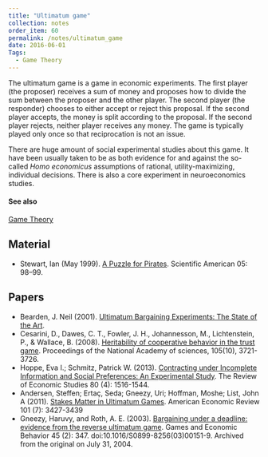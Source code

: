 ```yaml
---
title: "Ultimatum game"
collection: notes
order_item: 60
permalink: /notes/ultimatum_game
date: 2016-06-01
Tags:
  - Game Theory
---
```


The ultimatum game is a game in economic experiments. The first player (the proposer) receives a sum of money and proposes how to divide the sum between the proposer and the other player. The second player (the responder) chooses to either accept or reject this proposal. If the second player accepts, the money is split according to the proposal. If the second player rejects, neither player receives any money. The game is typically played only once so that reciprocation is not an issue.

There are huge amount of social experimental studies about this game. It have been usually taken to be as both evidence for and against the so-called *Homo economicus* assumptions of rational, utility-maximizing, individual decisions.
There is also a core experiment in neuroeconomics studies.


#### See also
[Game Theory](/notes/game_theory)


## Material
* Stewart, Ian (May 1999). [A Puzzle for Pirates](). Scientific American 05: 98–99.


## Papers
* Bearden, J. Neil (2001). [Ultimatum Bargaining Experiments: The State of the Art](http://papers.ssrn.com/sol3/papers.cfm?abstract_id=626183).
* Cesarini, D., Dawes, C. T., Fowler, J. H., Johannesson, M., Lichtenstein, P., & Wallace, B. (2008). [Heritability of cooperative behavior in the trust game](http://www.pnas.org/content/105/10/3721.full.pdf). Proceedings of the National Academy of sciences, 105(10), 3721-3726.
* Hoppe, Eva I.; Schmitz, Patrick W. (2013). [Contracting under Incomplete Information and Social Preferences: An Experimental Study](http://restud.oxfordjournals.org/content/80/4/1516). The Review of Economic Studies 80 (4): 1516-1544.
* Andersen, Steffen; Ertaç, Seda; Gneezy, Uri; Hoffman, Moshe; List, John A (2011). [Stakes Matter in Ultimatum Games](pubs.aeaweb.org/doi/abs/10.1257/aer.101.7.3427). American Economic Review 101 (7): 3427-3439
* Gneezy, Haruvy, and Roth, A. E. (2003). [Bargaining under a deadline: evidence from the reverse ultimatum game](https://web.archive.org/20040731061444/http://gsbwww.uchicago.edu:80/fac/uri.gneezy/vita/deadline.pdf). Games and Economic Behavior 45 (2): 347. doi:10.1016/S0899-8256(03)00151-9. Archived from the original on July 31, 2004.




